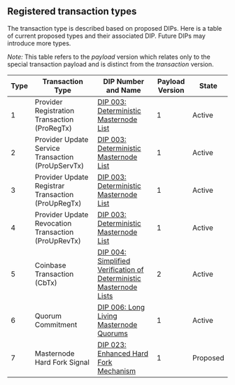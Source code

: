## Registered transaction types

The transaction type is described based on proposed DIPs.
Here is a table of current proposed types and their associated DIP. Future DIPs
may introduce more types.

*Note:* This table refers to the _payload_ version which relates only to the special transaction
payload and is distinct from the _transaction_ version.

| Type | Transaction Type | DIP Number and Name | Payload Version | State |
| ---- | ---------------- | ------------------- | --------------- | ----- |
| 1 | Provider Registration Transaction (ProRegTx) | [DIP 003: Deterministic Masternode List](https://github.com/dashpay/dips/blob/master/dip-0003.md) | 1 | Active |
| 2 | Provider Update Service Transaction (ProUpServTx) | [DIP 003: Deterministic Masternode List](https://github.com/dashpay/dips/blob/master/dip-0003.md) | 1 | Active |
| 3 | Provider Update Registrar Transaction (ProUpRegTx) | [DIP 003: Deterministic Masternode List](https://github.com/dashpay/dips/blob/master/dip-0003.md) | 1 | Active |
| 4 | Provider Update Revocation Transaction (ProUpRevTx) | [DIP 003: Deterministic Masternode List](https://github.com/dashpay/dips/blob/master/dip-0003.md) | 1 | Active |
| 5 | Coinbase Transaction (CbTx) | [DIP 004: Simplified Verification of Deterministic Masternode Lists](https://github.com/dashpay/dips/blob/master/dip-0004.md) | 2 | Active |
| 6 | Quorum Commitment | [DIP 006: Long Living Masternode Quorums](https://github.com/dashpay/dips/blob/master/dip-0006.md) | 1 | Active |
| 7 | Masternode Hard Fork Signal | [DIP 023: Enhanced Hard Fork Mechanism](https://github.com/dashpay/dips/blob/master/dip-0023.md) | 1 | Proposed |
